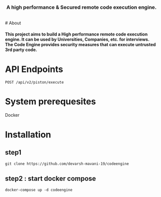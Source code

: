 <h3 align="center">A high performance & Secured remote code execution engine.</h3>
<br>
# About
<h4>
    This project aims to build a High performance remote code execution engine. It can be used by Universities, Companies, etc. for interviews. The Code Engine provides security measures that can execute untrusted 3rd party code.
</h4>

# API Endpoints
```
POST /api/v2/piston/execute
```
# System prerequesites
<p>
    Docker
</p>

# Installation
## step1
```
git clone https://github.com/devarsh-mavani-19/codeengine
```

## step2 : start docker compose
```
docker-compose up -d codeengine
```